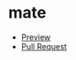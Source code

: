 # mate
- [Preview](https://sergii-osedchuk.github.io/mate/)
- [Pull Request](https://sergii-osedchuk.github.io/mate/pull/1/files)